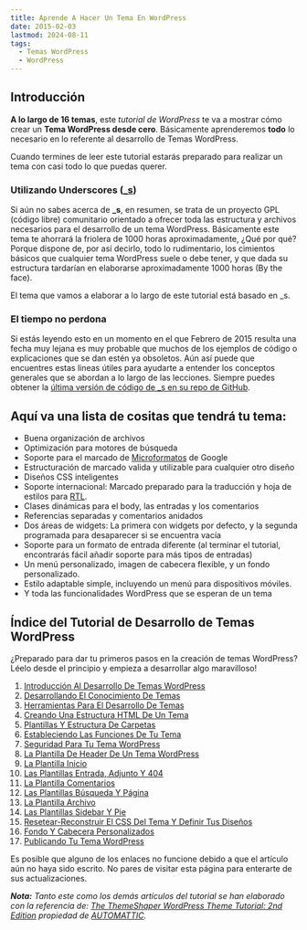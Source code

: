 ```yaml
---
title: Aprende A Hacer Un Tema En WordPress
date: 2015-02-03
lastmod: 2024-08-11
tags:
  - Temas WordPress
  - WordPress
---
```


<!--kg-card-begin: markdown-->

## Introducción

**A lo largo de 16 temas**, este _tutorial de WordPress_ te va a mostrar cómo crear un **Tema WordPress desde cero**. Básicamente aprenderemos **todo** lo necesario en lo referente al desarrollo de Temas WordPress.

Cuando termines de leer este tutorial estarás preparado para realizar un tema con casi todo lo que puedas querer.

### Utilizando Underscores ([\_s](http://underscores.me/ "Tema de Underscores"))

Si aún no sabes acerca de **\_s**, en resumen, se trata de un proyecto GPL (código libre) comunitario orientado a ofrecer toda las estructura y archivos necesarios para el desarrollo de un tema WordPress. Básicamente este tema te ahorrará la friolera de 1000 horas aproximadamente, ¿Qué por qué? Porque dispone de, por así decirlo, todo lo rudimentario, los cimientos básicos que cualquier tema WordPress suele o debe tener, y que dada su estructura tardarían en elaborarse aproximadamente 1000 horas (By the face).

El tema que vamos a elaborar a lo largo de este tutorial está basado en \_s.

### El tiempo no perdona

Si estás leyendo esto en un momento en el que Febrero de 2015 resulta una fecha muy lejana es muy probable que muchos de los ejemplos de código o explicaciones que se dan estén ya obsoletos. Aún así puede que encuentres estas lineas útiles para ayudarte a entender los conceptos generales que se abordan a lo largo de las lecciones. Siempre puedes obtener la [última versión de código de \_s en su repo de GitHub](https://github.com/automattic/_s "Repositorio GitHub _s").

## Aquí va una lista de cositas que tendrá tu tema:

- Buena organización de archivos
- Optimización para motores de búsqueda
- Soporte para el marcado de [Microformatos](https://support.google.com/webmasters/answer/146897 "Microformatos Google") de Google
- Estructuración de marcado valida y utilizable para cualquier otro diseño
- Diseños CSS inteligentes
- Soporte internacional: Marcado preparado para la traducción y hoja de estilos para [RTL](http://es.wikipedia.org/wiki/Escritura_de_derecha_a_izquierda "Right To Left").
- Clases dinámicas para el body, las entradas y los comentarios
- Referencias separadas y comentarios anidados
- Dos áreas de widgets: La primera con widgets por defecto, y la segunda programada para desaparecer si se encuentra vacía
- Soporte para un formato de entrada diferente (al terminar el tutorial, encontrarás fácil añadir soporte para más tipos de entradas)
- Un menú personalizado, imagen de cabecera flexible, y un fondo personalizado.
- Estilo adaptable simple, incluyendo un menú para dispositivos móviles.
- Y toda las funcionalidades WordPress que se esperan de un tema

## Índice del Tutorial de Desarrollo de Temas WordPress

¿Preparado para dar tu primeros pasos en la creación de temas WordPress? Léelo desde el principio y empieza a desarrollar algo maravilloso!

1. [Introducción Al Desarrollo De Temas WordPress](/2015/02/aprende-a-hacer-un-tema-en-wordpress)
1. [Desarrollando El Conocimiento De Temas](/2015/02/desarrollando-el-conocimiento-de-temas)
1. [Herramientas Para El Desarrollo De Temas](/2015/02/herramientas-para-el-desarrollo-de-temas)
1. [Creando Una Estructura HTML De Un Tema](/2015/03/creando-una-estructura-html-de-un-tema-wordpress)
1. [Plantillas Y Estructura De Carpetas](/2015/05/plantillas-y-estructura-de-carpetas-en-wordpress)
1. [Estableciendo Las Funciones De Tu Tema](/2015/07/estableciendo-las-funciones-de-tu-tema-wordpress)
1. [Seguridad Para Tu Tema WordPress](/2015/07/seguridad-para-tu-tema-wordpress)
1. [La Plantilla De Header De Un Tema WordPress](/2015/07/la-plantilla-de-header-de-un-tema-wordpress)
1. [La Plantilla Inicio](/)
1. [Las Plantillas Entrada, Adjunto Y 404](/)
1. [La Plantilla Comentarios](/)
1. [Las Plantillas Búsqueda Y Página](/)
1. [La Plantilla Archivo](/)
1. [Las Plantillas Sidebar Y Pie](/)
1. [Resetear-Reconstruir El CSS Del Tema Y Definir Tus Diseños](/)
1. [Fondo Y Cabecera Personalizados](/)
1. [Publicando Tu Tema WordPress](/)

Es posible que alguno de los enlaces no funcione debido a que el artículo aún no haya sido escrito. No pares de visitar esta página para enterarte de sus actualizaciones.

_**Nota:** Tanto este como los demás artículos del tutorial se han elaborado con la referencia de: [The ThemeShaper WordPress Theme Tutorial: 2nd Edition](http://themeshaper.com/2012/10/22/the-themeshaper-wordpress-theme-tutorial-2nd-edition/) propiedad de [AUTOMATTIC](http://automattic.com/)._

<!--kg-card-end: markdown-->
